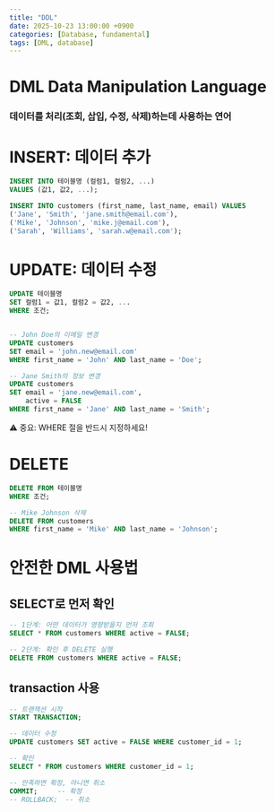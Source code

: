```yaml
---
title: "DDL"
date: 2025-10-23 13:00:00 +0900
categories: [Database, fundamental]
tags: [DML, database]
---
```


# DML Data Manipulation Language

### 데이터를 처리(조회, 삽입, 수정, 삭제)하는데 사용하는 연어

# INSERT: 데이터 추가

```SQL
INSERT INTO 테이블명 (컬럼1, 컬럼2, ...)
VALUES (값1, 값2, ...);

INSERT INTO customers (first_name, last_name, email) VALUES
('Jane', 'Smith', 'jane.smith@email.com'),
('Mike', 'Johnson', 'mike.j@email.com'),
('Sarah', 'Williams', 'sarah.w@email.com');
```

# UPDATE: 데이터 수정

```sql
UPDATE 테이블명
SET 컬럼1 = 값1, 컬럼2 = 값2, ...
WHERE 조건;


-- John Doe의 이메일 변경
UPDATE customers
SET email = 'john.new@email.com'
WHERE first_name = 'John' AND last_name = 'Doe';

-- Jane Smith의 정보 변경
UPDATE customers
SET email = 'jane.new@email.com',
    active = FALSE
WHERE first_name = 'Jane' AND last_name = 'Smith';
```

⚠️ 중요: WHERE 절을 반드시 지정하세요!

# DELETE

```sql
DELETE FROM 테이블명
WHERE 조건;

-- Mike Johnson 삭제
DELETE FROM customers
WHERE first_name = 'Mike' AND last_name = 'Johnson';
```

# 안전한 DML 사용법

## SELECT로 먼저 확인

```sql
-- 1단계: 어떤 데이터가 영향받을지 먼저 조회
SELECT * FROM customers WHERE active = FALSE;

-- 2단계: 확인 후 DELETE 실행
DELETE FROM customers WHERE active = FALSE;
```

## transaction 사용

```sql
-- 트랜잭션 시작
START TRANSACTION;

-- 데이터 수정
UPDATE customers SET active = FALSE WHERE customer_id = 1;

-- 확인
SELECT * FROM customers WHERE customer_id = 1;

-- 만족하면 확정, 아니면 취소
COMMIT;     -- 확정
-- ROLLBACK;  -- 취소
```

